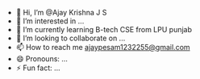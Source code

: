 - 👋 Hi, I’m @Ajay Krishna J S
- 👀 I’m interested in ...
- 🌱 I’m currently learning B-tech CSE from LPU punjab
- 💞️ I’m looking to collaborate on ...
- 📫 How to reach me ajaypesam1232255@gmail.com
- 😄 Pronouns: ...
- ⚡ Fun fact: ...

<!---
Ajaykrishna241/Ajaykrishna241 is a ✨ special ✨ repository because its `README.md` (this file) appears on your GitHub profile.
You can click the Preview link to take a look at your changes.
--->
